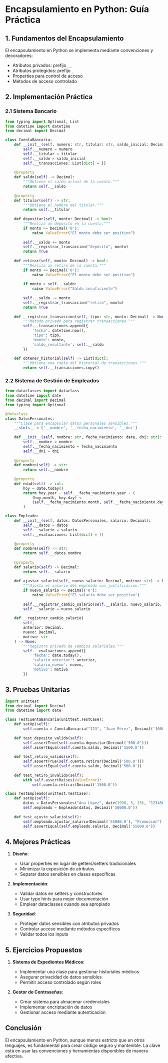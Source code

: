 # Encapsulamiento en Python: Guía Práctica

## 1. Fundamentos del Encapsulamiento

El encapsulamiento en Python se implementa mediante convenciones y decoradores:
- Atributos privados: prefijo `__`
- Atributos protegidos: prefijo `_`
- Properties para control de acceso
- Métodos de acceso controlado

## 2. Implementación Práctica

### 2.1 Sistema Bancario

```python
from typing import Optional, List
from datetime import datetime
from decimal import Decimal

class CuentaBancaria:
    def __init__(self, numero: str, titular: str, saldo_inicial: Decimal = Decimal('0.0')):
        self.__numero = numero
        self.__titular = titular
        self.__saldo = saldo_inicial
        self.__transacciones: List[dict] = []
    
    @property
    def saldo(self) -> Decimal:
        """Obtiene el saldo actual de la cuenta."""
        return self.__saldo
    
    @property
    def titular(self) -> str:
        """Obtiene el nombre del titular."""
        return self.__titular
    
    def depositar(self, monto: Decimal) -> bool:
        """Realiza un depósito en la cuenta."""
        if monto <= Decimal('0'):
            raise ValueError("El monto debe ser positivo")
        
        self.__saldo += monto
        self.__registrar_transaccion("depósito", monto)
        return True
    
    def retirar(self, monto: Decimal) -> bool:
        """Realiza un retiro de la cuenta."""
        if monto <= Decimal('0'):
            raise ValueError("El monto debe ser positivo")
        
        if monto > self.__saldo:
            raise ValueError("Saldo insuficiente")
        
        self.__saldo -= monto
        self.__registrar_transaccion("retiro", monto)
        return True
    
    def __registrar_transaccion(self, tipo: str, monto: Decimal) -> None:
        """Método privado para registrar transacciones."""
        self.__transacciones.append({
            'fecha': datetime.now(),
            'tipo': tipo,
            'monto': monto,
            'saldo_resultante': self.__saldo
        })
    
    def obtener_historial(self) -> List[dict]:
        """Obtiene una copia del historial de transacciones."""
        return self.__transacciones.copy()

```

### 2.2 Sistema de Gestión de Empleados

```python
from dataclasses import dataclass
from datetime import date
from decimal import Decimal
from typing import Optional

@dataclass
class DatosPersonales:
    """Clase para encapsular datos personales sensibles."""
    __slots__ = ['__nombre', '__fecha_nacimiento', '__dni']
    
    def __init__(self, nombre: str, fecha_nacimiento: date, dni: str):
        self.__nombre = nombre
        self.__fecha_nacimiento = fecha_nacimiento
        self.__dni = dni
    
    @property
    def nombre(self) -> str:
        return self.__nombre
    
    @property
    def edad(self) -> int:
        hoy = date.today()
        return hoy.year - self.__fecha_nacimiento.year - (
            (hoy.month, hoy.day) < 
            (self.__fecha_nacimiento.month, self.__fecha_nacimiento.day)
        )

class Empleado:
    def __init__(self, datos: DatosPersonales, salario: Decimal):
        self.__datos = datos
        self.__salario = salario
        self.__evaluaciones: List[dict] = []
    
    @property
    def nombre(self) -> str:
        return self.__datos.nombre
    
    @property
    def salario(self) -> Decimal:
        return self.__salario
    
    def ajustar_salario(self, nuevo_salario: Decimal, motivo: str) -> None:
        """Ajusta el salario del empleado con justificación."""
        if nuevo_salario <= Decimal('0'):
            raise ValueError("El salario debe ser positivo")
        
        self.__registrar_cambio_salario(self.__salario, nuevo_salario, motivo)
        self.__salario = nuevo_salario
    
    def __registrar_cambio_salario(
        self, 
        anterior: Decimal, 
        nuevo: Decimal, 
        motivo: str
    ) -> None:
        """Registro privado de cambios salariales."""
        self.__evaluaciones.append({
            'fecha': date.today(),
            'salario_anterior': anterior,
            'salario_nuevo': nuevo,
            'motivo': motivo
        })
```

## 3. Pruebas Unitarias

```python
import unittest
from decimal import Decimal
from datetime import date

class TestCuentaBancaria(unittest.TestCase):
    def setUp(self):
        self.cuenta = CuentaBancaria("123", "Juan Pérez", Decimal('1000.0'))
    
    def test_deposito_valido(self):
        self.assertTrue(self.cuenta.depositar(Decimal('500.0')))
        self.assertEqual(self.cuenta.saldo, Decimal('1500.0'))
    
    def test_retiro_valido(self):
        self.assertTrue(self.cuenta.retirar(Decimal('500.0')))
        self.assertEqual(self.cuenta.saldo, Decimal('500.0'))
    
    def test_retiro_invalido(self):
        with self.assertRaises(ValueError):
            self.cuenta.retirar(Decimal('1500.0'))

class TestEmpleado(unittest.TestCase):
    def setUp(self):
        datos = DatosPersonales("Ana López", date(1990, 5, 15), "12345678")
        self.empleado = Empleado(datos, Decimal('50000.0'))
    
    def test_ajuste_salario(self):
        self.empleado.ajustar_salario(Decimal('55000.0'), "Promoción")
        self.assertEqual(self.empleado.salario, Decimal('55000.0'))

```

## 4. Mejores Prácticas

1. **Diseño**:
   - Usar properties en lugar de getters/setters tradicionales
   - Minimizar la exposición de atributos
   - Separar datos sensibles en clases específicas

2. **Implementación**:
   - Validar datos en setters y constructores
   - Usar type hints para mejor documentación
   - Emplear dataclasses cuando sea apropiado

3. **Seguridad**:
   - Proteger datos sensibles con atributos privados
   - Controlar acceso mediante métodos específicos
   - Validar todos los inputs

## 5. Ejercicios Propuestos

1. **Sistema de Expedientes Médicos**:
   - Implementar una clase para gestionar historiales médicos
   - Asegurar privacidad de datos sensibles
   - Permitir acceso controlado según roles

2. **Gestor de Contraseñas**:
   - Crear sistema para almacenar credenciales
   - Implementar encriptación de datos
   - Gestionar acceso mediante autenticación

## Conclusión

El encapsulamiento en Python, aunque menos estricto que en otros lenguajes, es fundamental para crear código seguro y mantenible. La clave está en usar las convenciones y herramientas disponibles de manera efectiva.